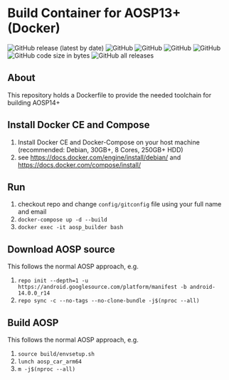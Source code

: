# Build Container for AOSP13+ (Docker)

![GitHub release (latest by date)](https://img.shields.io/github/v/release/alexanderwolz/aosp-docker)
![GitHub](https://img.shields.io/badge/aosp-14-orange)
![GitHub](https://img.shields.io/badge/docker-23.0.1-orange)
![GitHub](https://img.shields.io/badge/docker_compose-1.29.2-orange)
![GitHub](https://img.shields.io/github/license/alexanderwolz/aosp-docker)
![GitHub code size in bytes](https://img.shields.io/github/languages/code-size/alexanderwolz/aosp-docker)
![GitHub all releases](https://img.shields.io/github/downloads/alexanderwolz/aosp-docker/total?color=informational)

## About

This repository holds a Dockerfile to provide the needed toolchain for building AOSP14+

## Install Docker CE and Compose
1. Install Docker CE and Docker-Compose on your host machine (recommended: Debian, 30GB+, 8 Cores, 250GB+ HDD)
2. see https://docs.docker.com/engine/install/debian/ and https://docs.docker.com/compose/install/

## Run
1. checkout repo and change ```config/gitconfig``` file using your full name and email
3. ```docker-compose up -d --build```
4. ```docker exec -it aosp_builder bash```

## Download AOSP source
This follows the normal AOSP approach, e.g.
1. ```repo init --depth=1 -u https://android.googlesource.com/platform/manifest -b android-14.0.0_r14```
2. ```repo sync -c --no-tags --no-clone-bundle -j$(nproc --all)```

## Build AOSP
This follows the normal AOSP approach, e.g.
1. ```source build/envsetup.sh```
2. ```lunch aosp_car_arm64```
3. ```m -j$(nproc --all)```
